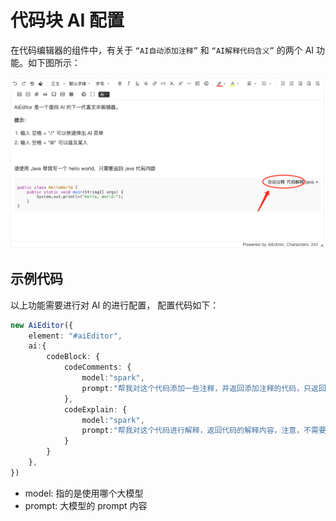 # 代码块 AI 配置

在代码编辑器的组件中，有关于 `“AI自动添加注释”` 和 `“AI解释代码含义”` 的两个 AI 功能。如下图所示：

![](../../assets/image/codeblock-ai.png)

## 示例代码

以上功能需要进行对 AI 的进行配置， 配置代码如下：

```typescript
new AiEditor({
    element: "#aiEditor",
    ai:{
        codeBlock: {
            codeComments: {
                model:"spark",
                prompt:"帮我对这个代码添加一些注释，并返回添加注释的代码，只返回代码",
            },
            codeExplain: {
                model:"spark",
                prompt:"帮我对这个代码进行解释，返回代码的解释内容，注意，不需要对代码的注释进行解释",
            }
        }
    },
})
```

- model: 指的是使用哪个大模型
- prompt: 大模型的 prompt 内容